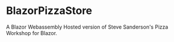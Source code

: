 # BlazorPizzaStore
A Blazor Webassembly Hosted version of Steve Sanderson's Pizza Workshop for Blazor.
